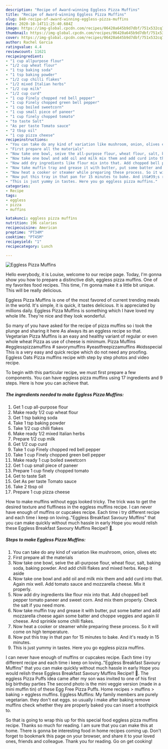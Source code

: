 ```yaml
---
description: "Recipe of Award-winning Eggless Pizza Muffins"
title: "Recipe of Award-winning Eggless Pizza Muffins"
slug: 840-recipe-of-award-winning-eggless-pizza-muffins
date: 2020-10-14T11:25:40.684Z
image: https://img-global.cpcdn.com/recipes/06420a645b9d7dbf/751x532cq70/eggless-pizza-muffins-recipe-main-photo.jpg
thumbnail: https://img-global.cpcdn.com/recipes/06420a645b9d7dbf/751x532cq70/eggless-pizza-muffins-recipe-main-photo.jpg
cover: https://img-global.cpcdn.com/recipes/06420a645b9d7dbf/751x532cq70/eggless-pizza-muffins-recipe-main-photo.jpg
author: Rachel Garcia
ratingvalue: 4.4
reviewcount: 11621
recipeingredient:
- "1 cup allpurpose flour"
- "1/2 cup wheat flour"
- "1 tsp baking soda"
- "1 tsp baking powder"
- "1/2 cup chilli flakes"
- "1/2 mixed Italian herbs"
- "1/2 cup milk"
- "1/2 cup curd"
- "1 cup Finely chopped red bell pepper"
- "1 cup Finely chopped green bell pepper"
- "1 cup boiled sweetcorn"
- "1 cup small piece of paneer"
- "1 cup finely chopped tomato"
- "to taste Salt"
- "As per taste Tomato sauce"
- "2 tbsp oil"
- "1 cup pizza cheese"
recipeinstructions:
- "You can take do any kind of variation like mushroom, onion, olives etc"
- "First prepare all the materials"
- "Now take one bowl, seive the all-purpose flour, wheat flour, salt, baking soda, baking powder. And add chilli flakes and mixed herbs. Keep it aside"
- "Now take one bowl and add oil and milk mix them and add curd into that. Again mix well. Add tomato sauce and mozzarella cheese. Mix it properly."
- "Now add dry ingredients like flour mix into that. Add chopped bell pepper tomato paneer and sweet corn. And mix them properly. Check the salt if you need more."
- "Now take muffin tray and grease it with butter, put some batter and add mozzarella cheese again some batter and choppe veggies and again lil cheese. And sprinkle some chilli flakes."
- "Now heat a cooker or steamer while preparing these process. So it will come on high temperature."
- "Now put this tray in that pan for 15 minutes to bake. And it&#39;s ready in 15 minutes."
- "This is just yummy in tastes. Here you go eggless pizza muffins."
categories:
- Recipe
tags:
- eggless
- pizza
- muffins

katakunci: eggless pizza muffins 
nutrition: 196 calories
recipecuisine: American
preptime: "PT34M"
cooktime: "PT45M"
recipeyield: "1"
recipecategory: Lunch

---
```



![Eggless Pizza Muffins](https://img-global.cpcdn.com/recipes/06420a645b9d7dbf/751x532cq70/eggless-pizza-muffins-recipe-main-photo.jpg)

Hello everybody, it is Louise, welcome to our recipe page. Today, I'm gonna show you how to prepare a distinctive dish, eggless pizza muffins. One of my favorites food recipes. This time, I'm gonna make it a little bit unique. This will be really delicious.

Eggless Pizza Muffins is one of the most favored of current trending meals in the world. It's simple, it is quick, it tastes delicious. It is appreciated by millions daily. Eggless Pizza Muffins is something which I have loved my whole life. They're nice and they look wonderful.

So many of you have asked for the recipe of pizza muffins so i took the plunge and sharing it here As always its an eggless recipe so that. Vegetarian Pizza Muffins is an easy and healthy variant of regular or even whole wheat Pizza as use of cheese is minimum. Pizza Muffins #egglesspizzamuffins # savorymuffins #yeastfreepizzamuffins #kidsspecial This is a very easy and quick recipe which do not need any proofing. Eggless Oats Pizza muffins recipe with step by step photos and video recipe.


To begin with this particular recipe, we must first prepare a few components. You can have eggless pizza muffins using 17 ingredients and 9 steps. Here is how you can achieve that.

<!--inarticleads1-->

##### The ingredients needed to make Eggless Pizza Muffins:

1. Get 1 cup all-purpose flour
1. Make ready 1/2 cup wheat flour
1. Get 1 tsp baking soda
1. Take 1 tsp baking powder
1. Take 1/2 cup chilli flakes
1. Make ready 1/2 mixed Italian herbs
1. Prepare 1/2 cup milk
1. Get 1/2 cup curd
1. Take 1 cup Finely chopped red bell pepper
1. Take 1 cup Finely chopped green bell pepper
1. Make ready 1 cup boiled sweetcorn
1. Get 1 cup small piece of paneer
1. Prepare 1 cup finely chopped tomato
1. Get to taste Salt
1. Get As per taste Tomato sauce
1. Take 2 tbsp oil
1. Prepare 1 cup pizza cheese


How to make muffins without eggs looked tricky. The trick was to get the desired texture and fluffiness in the eggless muffins recipe. I can never have enough of muffins or cupcakes recipe. Each time i try different recipe and each time i keep on loving..&#34;Eggless Breakfast Savoury Muffins&#34; that you can make quickly without much hassle in early Hope you would relish these Eggless Breakfast Savoury Muffins Recipe!! 🙂. 

<!--inarticleads2-->

##### Steps to make Eggless Pizza Muffins:

1. You can take do any kind of variation like mushroom, onion, olives etc
1. First prepare all the materials
1. Now take one bowl, seive the all-purpose flour, wheat flour, salt, baking soda, baking powder. And add chilli flakes and mixed herbs. Keep it aside
1. Now take one bowl and add oil and milk mix them and add curd into that. Again mix well. Add tomato sauce and mozzarella cheese. Mix it properly.
1. Now add dry ingredients like flour mix into that. Add chopped bell pepper tomato paneer and sweet corn. And mix them properly. Check the salt if you need more.
1. Now take muffin tray and grease it with butter, put some batter and add mozzarella cheese again some batter and choppe veggies and again lil cheese. And sprinkle some chilli flakes.
1. Now heat a cooker or steamer while preparing these process. So it will come on high temperature.
1. Now put this tray in that pan for 15 minutes to bake. And it&#39;s ready in 15 minutes.
1. This is just yummy in tastes. Here you go eggless pizza muffins.


I can never have enough of muffins or cupcakes recipe. Each time i try different recipe and each time i keep on loving..&#34;Eggless Breakfast Savoury Muffins&#34; that you can make quickly without much hassle in early Hope you would relish these Eggless Breakfast Savoury Muffins Recipe!! 🙂. The eggless Pizza Puffs idea came after my son was invited to one of his first big birthday parties The second photo is the mini veggie version (made in a mini muffin tin) of these Egg Free Pizza Puffs. Home recipes &gt; muffins &gt; baking &gt; eggless muffins. Eggless Muffins: My family members are purely vegetarian. they don&#39;t eat eggs. so usually i make after baking remove muffins check whether they are properly baked you can insert a toothpick to. 

So that is going to wrap this up for this special food eggless pizza muffins recipe. Thanks so much for reading. I am sure that you can make this at home. There is gonna be interesting food in home recipes coming up. Don't forget to bookmark this page on your browser, and share it to your loved ones, friends and colleague. Thank you for reading. Go on get cooking!

